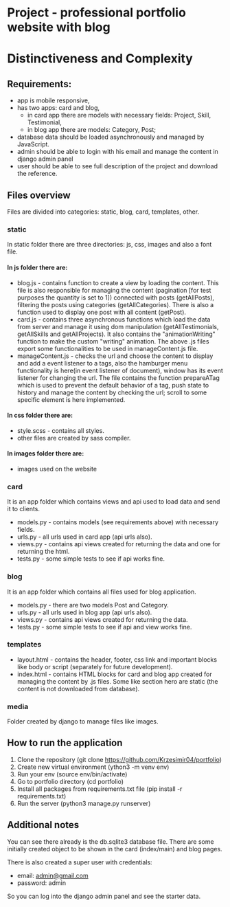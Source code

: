 # Project - professional portfolio website with blog

# Distinctiveness and Complexity

## Requirements:
- app is mobile responsive,
- has two apps: card and blog,
    - in card app there are models with necessary fields: Project, Skill, Testimonial,
    - in blog app there are models: Category, Post;
- database data should be loaded asynchronously and managed by JavaScript.
- admin should be able to login with his email and manage the content in django admin panel
- user should be able to see full description of the project and download the reference.

## Files overview
Files are divided into categories: static, blog, card, templates, other.
### static
In static folder there are three directories: js, css, images and also a font file.
#### In js folder there are:
- blog.js - contains function to create a view by loading the content. This file is also responsible for managing the content (pagination [for test purposes the quantity is set to 1]) connected with posts (getAllPosts), filtering the posts using categories (getAllCategories). There is also a function used to display one post with all content (getPost).
- card.js - contains three asynchronous functions which load the data from server and manage it using dom manipulation (getAllTestimonials, getAllSkills and getAllProjects). It also contains the "animationWriting" function to make the custom "writing" animation.
The above .js files export some functionalities to be used in manageContent.js file.
- manageContent.js - checks the url and choose the content to display and add a event listener to a tags, also the hamburger menu functionality is here(in event listener of document), window has its event listener for changing the url. The file contains the function prepareATag which is used to prevent the default behavior of a tag, push state to history and manage the content by checking the url; scroll to some specific element is here implemented.

#### In css folder there are:
- style.scss - contains all styles.
- other files are created by sass compiler.

#### In images folder there are:
- images used on the website

### card
It is an app folder which contains views and api used to load data and send it to clients.
- models.py - contains models (see requirements above) with necessary fields.
- urls.py - all urls used in card app (api urls also).
- views.py - contains api views created for returning the data and one for returning the html.
- tests.py - some simple tests to see if api works fine.

### blog
It is an app folder which contains all files used for blog application.
- models.py - there are two models Post and Category.
- urls.py - all urls used in blog app (api urls also).
- views.py - contains api views created for returning the data.
- tests.py - some simple tests to see if api and view works fine.
### templates
- layout.html - contains the header, footer, css link and important blocks like body or script (separately for future development).
- index.html - contains HTML blocks for card and blog app created for managing the content by .js files. Some like section hero are static (the content is not downloaded from database).

### media
Folder created by django to manage files like images.

## How to run the application
1. Clone the repository (git clone https://github.com/Krzesimir04/portfolio)
2. Create new virtual environment (ython3 -m venv env)
3. Run your env (source env/bin/activate)
4. Go to portfolio directory (cd portfolio)
5. Install all packages from requirements.txt file (pip install -r requirements.txt)
6. Run the server (python3 manage.py runserver)

## Additional notes
You can see there already is the db.sqlite3 database file. There are some initially created object to be shown in the card (index/main) and blog pages.

There is also created a super user with credentials:
- email: admin@gmail.com
- password: admin

So you can log into the django admin panel and see the starter data.